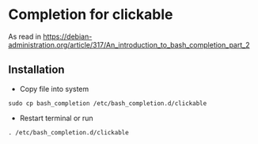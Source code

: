 # Completion for clickable
As read in https://debian-administration.org/article/317/An_introduction_to_bash_completion_part_2

## Installation
- Copy file into system

`sudo cp bash_completion /etc/bash_completion.d/clickable`

- Restart terminal or run

`. /etc/bash_completion.d/clickable`


